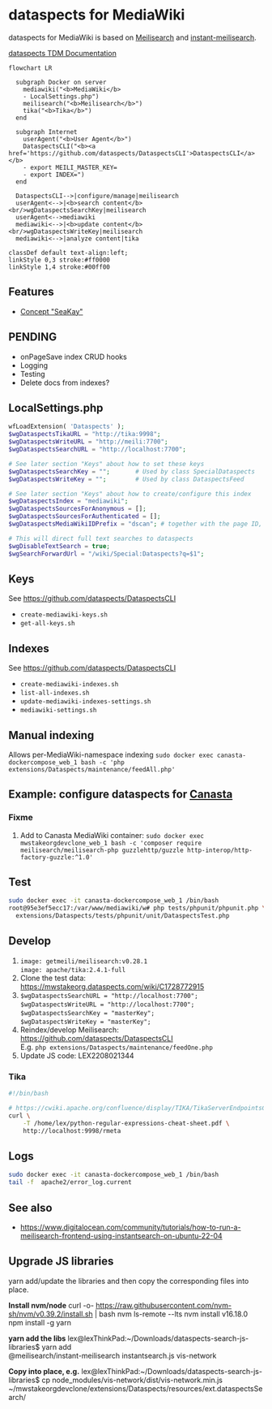 # dataspects for MediaWiki

dataspects for MediaWiki is based on [Meilisearch](https://www.meilisearch.com) and [instant-meilisearch](https://github.com/meilisearch/instant-meilisearch).

[dataspects TDM Documentation](https://htmlpreview.github.io/?https://github.com/dataspects/Dataspects/blob/master/doc.html)

```mermaid
flowchart LR

  subgraph Docker on server
    mediawiki("<b>MediaWiki</b>
    - LocalSettings.php")
    meilisearch("<b>Meilisearch</b>")
    tika("<b>Tika</b>")
  end

  subgraph Internet
    userAgent("<b>User Agent</b>")
    DataspectsCLI("<b><a href='https://github.com/dataspects/DataspectsCLI'>DataspectsCLI</a></b>
    - export MEILI_MASTER_KEY=
    - export INDEX=")
  end

  DataspectsCLI-->|configure/manage|meilisearch
  userAgent<-->|<b>search content</b><br/>wgDataspectsSearchKey|meilisearch
  userAgent<-->mediawiki
  mediawiki<-->|<b>update content</b><br/>wgDataspectsWriteKey|meilisearch
  mediawiki<-->|analyze content|tika
  
classDef default text-align:left;
linkStyle 0,3 stroke:#ff0000
linkStyle 1,4 stroke:#00ff00
```

## Features

* [Concept "SeaKay"](https://wiki.dataspects.com/wiki/C1537999723)

## **PENDING**

* onPageSave index CRUD hooks
* Logging
* Testing
* Delete docs from indexes?

## LocalSettings.php

```php
wfLoadExtension( 'Dataspects' );
$wgDataspectsTikaURL = "http://tika:9998";
$wgDataspectsWriteURL = "http://meili:7700";
$wgDataspectsSearchURL = "http://localhost:7700";

# See later section "Keys" about how to set these keys
$wgDataspectsSearchKey = "";       # Used by class SpecialDataspects
$wgDataspectsWriteKey = "";        # Used by class DataspectsFeed

# See later section "Keys" about how to create/configure this index
$wgDataspectsIndex = "mediawiki";
$wgDataspectsSourcesForAnonymous = [];
$wgDataspectsSourcesForAuthenticated = [];
$wgDataspectsMediaWikiIDPrefix = "dscan"; # together with the page ID, this represents the index doc id

# This will direct full text searches to dataspects
$wgDisableTextSearch = true;
$wgSearchForwardUrl = "/wiki/Special:Dataspects?q=$1";
```

## Keys

See https://github.com/dataspects/DataspectsCLI

* `create-mediawiki-keys.sh`
* `get-all-keys.sh`

## Indexes

See https://github.com/dataspects/DataspectsCLI

* `create-mediawiki-indexes.sh`
* `list-all-indexes.sh`
* `update-mediawiki-indexes-settings.sh`
* `mediawiki-settings.sh`

## Manual indexing

Allows per-MediaWiki-namespace indexing
`sudo docker exec canasta-dockercompose_web_1 bash -c 'php extensions/Dataspects/maintenance/feedAll.php'`

## Example: configure dataspects for [Canasta](https://canasta.wiki/)

### Fixme

1. Add to Canasta MediaWiki container: `sudo docker exec mwstakeorgdevclone_web_1 bash -c 'composer require meilisearch/meilisearch-php guzzlehttp/guzzle http-interop/http-factory-guzzle:^1.0'`

## Test
```bash
sudo docker exec -it canasta-dockercompose_web_1 /bin/bash
root@95e3ef5ecc17:/var/www/mediawiki/w# php tests/phpunit/phpunit.php \
  extensions/Dataspects/tests/phpunit/unit/DataspectsTest.php
```

## Develop

1. `image: getmeili/meilisearch:v0.28.1`<br/>`image: apache/tika:2.4.1-full`
2. Clone the test data: https://mwstakeorg.dataspects.com/wiki/C1728772915
3. `$wgDataspectsSearchURL = "http://localhost:7700";`<br/>`$wgDataspectsWriteURL = "http://localhost:7700";`<br/>`$wgDataspectsSearchKey = "masterKey";`<br/>
`$wgDataspectsWriteKey = "masterKey";`       
1. Reindex/develop Meilisearch: https://github.com/dataspects/DataspectsCLI<br/>E.g. `php extensions/Dataspects/maintenance/feedOne.php`
1. Update JS code: LEX2208021344


### Tika

```bash
#!/bin/bash

# https://cwiki.apache.org/confluence/display/TIKA/TikaServerEndpointsCompared
curl \
    -T /home/lex/python-regular-expressions-cheat-sheet.pdf \
    http://localhost:9998/rmeta
```

## Logs

```bash
sudo docker exec -it canasta-dockercompose_web_1 /bin/bash
tail -f  apache2/error_log.current
```

## See also
* https://www.digitalocean.com/community/tutorials/how-to-run-a-meilisearch-frontend-using-instantsearch-on-ubuntu-22-04


## Upgrade JS libraries

yarn add/update the libraries and then copy the corresponding files into place.

**Install nvm/node**
curl -o- https://raw.githubusercontent.com/nvm-sh/nvm/v0.39.2/install.sh | bash
nvm ls-remote --lts
nvm install v16.18.0
npm install -g yarn

**yarn add the libs**
lex@lexThinkPad:~/Downloads/dataspects-search-js-libraries$ yarn add \
                                                            @meilisearch/instant-meilisearch instantsearch.js vis-network

**Copy into place, e.g.**
lex@lexThinkPad:~/Downloads/dataspects-search-js-libraries$ cp node_modules/vis-network/dist/vis-network.min.js ~/mwstakeorgdevclone/extensions/Dataspects/resources/ext.dataspectsSearch/